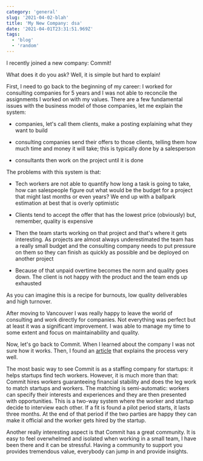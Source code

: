 ```yaml
---
category: 'general'
slug: '2021-04-02-blah'
title: 'My New Company: dsa'
date: '2021-04-01T23:31:51.969Z'
tags:
  - 'blog'
  - 'random'
---
```


I recently joined a new company: Commit!

What does it do you ask? Well, it is simple but hard to explain!

First, I need to go back to the beginning of my career: I worked for consulting companies for 5 years and I was not able to reconcile the assignments I worked on with my values. There are a few fundamental issues with the business model of those companies, let me explain the system:

- companies, let's call them clients, make a posting explaining what they want to build

- consulting companies send their offers to those clients, telling them how much time and money it will take; this is typically done by a salesperson

- consultants then work on the project until it is done

The problems with this system is that:

- Tech workers are not able to quantify how long a task is going to take, how can salespeople figure out what would be the budget for a project that might last months or even years? We end up with a ballpark estimation at best that is overly optimistic

- Clients tend to accept the offer that has the lowest price (obviously) but, remember, quality is expensive

- Then the team starts working on that project and that's where it gets interesting. As projects are almost always underestimated the team has a really small budget and the consulting company needs to put pressure on them so they can finish as quickly as possible and be deployed on another project

- Because of that unpaid overtime becomes the norm and quality goes down. The client is not happy with the product and the team ends up exhausted

As you can imagine this is a recipe for burnouts, low quality deliverables and high turnover.

After moving to Vancouver I was really happy to leave the world of consulting and work directly for companies. Not everything was perfect but at least it was a significant improvement. I was able to manage my time to some extent and focus on maintainability and quality.

Now, let's go back to Commit. When I learned about the company I was not sure how it works. Then, I found an [article](https://www.notion.so/Commit-for-Software-Engineers-6608ecb933da4e449c16e67834ec0f4e) that explains the process very well.

The most basic way to see Commit is as a staffing company for startups: it helps startups find tech workers. However, it is much more than that: Commit hires workers guaranteeing financial stability and does the leg work to match startups and workers. The matching is semi-automatic: workers can specify their interests and experiences and they are then presented with opportunities. This is a two-way system where the worker and startup decide to interview each other. If a fit is found a pilot period starts, it lasts three months. At the end of that period if the two parties are happy they can make it official and the worker gets hired by the startup.

Another really interesting aspect is that Commit has a great community. It is easy to feel overwhelmed and isolated when working in a small team, I have been there and it can be stressful. Having a community to support you provides tremendous value, everybody can jump in and provide insights.
